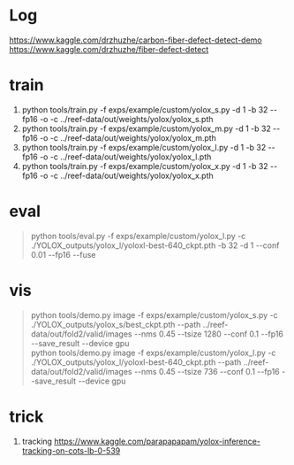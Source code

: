 # Log

https://www.kaggle.com/drzhuzhe/carbon-fiber-defect-detect-demo
https://www.kaggle.com/drzhuzhe/fiber-defect-detect

# train
1. python tools/train.py -f exps/example/custom/yolox_s.py -d 1 -b 32 --fp16 -o -c ../reef-data/out/weights/yolox/yolox_s.pth
2. python tools/train.py -f exps/example/custom/yolox_m.py -d 1 -b 32 --fp16 -o -c ../reef-data/out/weights/yolox/yolox_m.pth
3. python tools/train.py -f exps/example/custom/yolox_l.py -d 1 -b 32 --fp16 -o -c ../reef-data/out/weights/yolox/yolox_l.pth
4. python tools/train.py -f exps/example/custom/yolox_x.py -d 1 -b 32 --fp16 -o -c ../reef-data/out/weights/yolox/yolox_x.pth


# eval
> python tools/eval.py -f  exps/example/custom/yolox_l.py -c ./YOLOX_outputs/yolox_l/yoloxl-best-640_ckpt.pth  -b 32 -d 1 --conf 0.01 --fp16 --fuse

# vis
> python tools/demo.py image  -f  exps/example/custom/yolox_s.py -c ./YOLOX_outputs/yolox_s/best_ckpt.pth --path ../reef-data/out/fold2/valid/images --nms 0.45 --tsize 1280 --conf 0.1 --fp16 --save_result --device gpu       
> python tools/demo.py image  -f  exps/example/custom/yolox_l.py -c ./YOLOX_outputs/yolox_l/yoloxl-best-640_ckpt.pth --path ../reef-data/out/fold2/valid/images --nms 0.45 --tsize 736 --conf 0.1 --fp16 --save_result --device gpu

# trick
1. tracking https://www.kaggle.com/parapapapam/yolox-inference-tracking-on-cots-lb-0-539